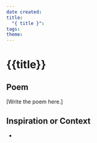 ```yaml
---
date created: 
title:
  "{ title }": 
tags: 
theme:
---
```

# {{title}}

## Poem
[Write the poem here.]

## Inspiration or Context
-